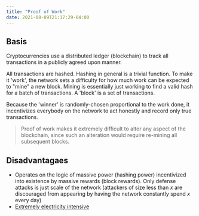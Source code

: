 ```yaml
---
title: "Proof of Work"
date: 2021-08-09T21:17:29-04:00
---
```


## Basis
Cryptocurrencies use a distributed ledger (blockchain) to track all transactions in a publicly agreed upon manner.

All transactions are hashed. Hashing in general is a trivial function. To make it 'work', the network sets a difficulty for how much work can be expected to "mine" a new block. Mining is essentially just working to find a valid hash for a batch of transactions. A 'block' is a set of transactions.

Because the 'winner' is randomly-chosen proportional to the work done, it incentivizes everybody on the network to act honestly and record only true transactions.
 
> Proof of work makes it extremely difficult to alter any aspect of the blockchain, since such an alteration would require re-mining all subsequent blocks.

## Disadvantagaes
- Operates on the logic of massive power (hashing power) incentivized into existence by massive rewards (block rewards). Only defense attacks is just scale of the network (attackers of size less than $x$ are discouraged from appearing by having the network constantly spend $x$ every day)
- [Extremely electricity intensive](https://digiconomist.net/bitcoin-energy-consumption)